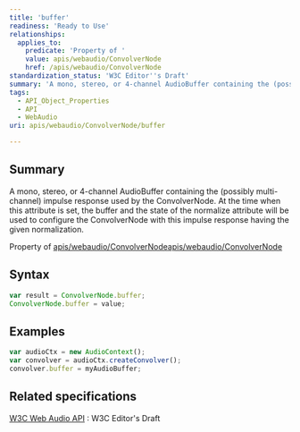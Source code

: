 ```yaml
---
title: 'buffer'
readiness: 'Ready to Use'
relationships:
  applies_to:
    predicate: 'Property of '
    value: apis/webaudio/ConvolverNode
    href: /apis/webaudio/ConvolverNode
standardization_status: 'W3C Editor''s Draft'
summary: 'A mono, stereo, or 4-channel AudioBuffer containing the (possibly multi-channel) impulse response used by the ConvolverNode. At the time when this attribute is set, the buffer and the state of the normalize attribute will be used to configure the ConvolverNode with this impulse response having the given normalization.'
tags:
  - API_Object_Properties
  - API
  - WebAudio
uri: apis/webaudio/ConvolverNode/buffer

---
```

## Summary

A mono, stereo, or 4-channel AudioBuffer containing the (possibly multi-channel) impulse response used by the ConvolverNode. At the time when this attribute is set, the buffer and the state of the normalize attribute will be used to configure the ConvolverNode with this impulse response having the given normalization.

Property of [apis/webaudio/ConvolverNode](/apis/webaudio/ConvolverNode)[apis/webaudio/ConvolverNode](/apis/webaudio/ConvolverNode)

## Syntax

``` js
var result = ConvolverNode.buffer;
ConvolverNode.buffer = value;
```

## Examples

``` js
var audioCtx = new AudioContext();
var convolver = audioCtx.createConvolver();
convolver.buffer = myAudioBuffer;
```

## Related specifications

[W3C Web Audio API](http://webaudio.github.io/web-audio-api/)
:   W3C Editor's Draft
